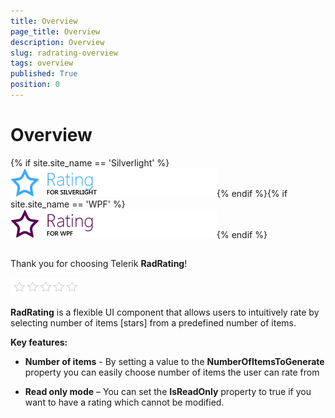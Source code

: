 ```yaml
---
title: Overview
page_title: Overview
description: Overview
slug: radrating-overview
tags: overview
published: True
position: 0
---
```


# Overview



{% if site.site_name == 'Silverlight' %}![rating sl icon](images/rating_sl_icon.png){% endif %}{% if site.site_name == 'WPF' %}![rating wpf icon](images/rating_wpf_icon.png){% endif %}

## 

Thank you for choosing Telerik __RadRating__!
		

![](images/rating_default.png)

__RadRating__ is a flexible UI component that allows users to intuitively rate by selecting number of items [stars] from a predefined number of items.
		

__Key features:__

* __Number of items__ - By setting a value to the __NumberOfItemsToGenerate__ property you can easily choose number of items the user can rate from
		  

* __Read only mode__ – You can set the __IsReadOnly__ property to true if you want to have a rating which cannot be modified.
		  
